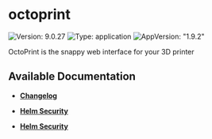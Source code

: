 # octoprint

![Version: 9.0.27](https://img.shields.io/badge/Version-9.0.27-informational?style=flat-square) ![Type: application](https://img.shields.io/badge/Type-application-informational?style=flat-square) ![AppVersion: "1.9.2"](https://img.shields.io/badge/AppVersion-"1.9.2"-informational?style=flat-square)

OctoPrint is the snappy web interface for your 3D printer

## Available Documentation

- [**Changelog**](CHANGELOG)

- [**Helm Security**](container-security)

- [**Helm Security**](helm-security)

